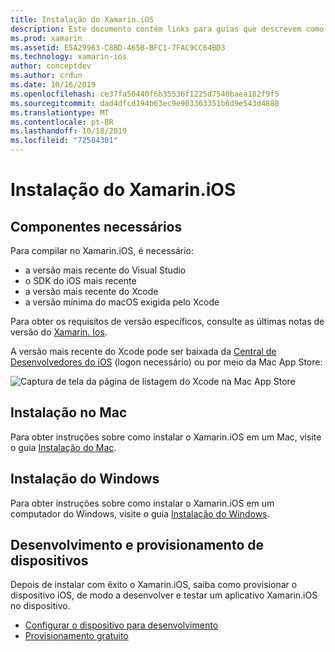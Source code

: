 ```yaml
---
title: Instalação do Xamarin.iOS
description: Este documento contém links para guias que descrevem como instalar o Xamarin.iOS no Mac e no Windows e como provisionar um dispositivo para teste.
ms.prod: xamarin
ms.assetid: E5A29963-C8BD-465B-BFC1-7FAC9CC64BD3
ms.technology: xamarin-ios
author: conceptdev
ms.author: crdun
ms.date: 10/16/2019
ms.openlocfilehash: ce37fa50440f6b35536f1225d7540baea182f9f5
ms.sourcegitcommit: dad4dfcd194b63ec9e903363351b6d9e543d4888
ms.translationtype: MT
ms.contentlocale: pt-BR
ms.lasthandoff: 10/18/2019
ms.locfileid: "72584301"
---
```

# <a name="xamarinios-installation"></a>Instalação do Xamarin.iOS

## <a name="required-components"></a>Componentes necessários

Para compilar no Xamarin.iOS, é necessário:

- a versão mais recente do Visual Studio
- o SDK do iOS mais recente
- a versão mais recente do Xcode
- a versão mínima do macOS exigida pelo Xcode

Para obter os requisitos de versão específicos, consulte as últimas notas de versão do [Xamarin. Ios](/xamarin/ios/release-notes/).

A versão mais recente do Xcode pode ser baixada da [Central de Desenvolvedores do iOS](https://developer.apple.com/devcenter/ios/index.action#downloads) (logon necessário) ou por meio da Mac App Store:

![Captura de tela da página de listagem do Xcode na Mac App Store](images/xcode.png "Xcode na Mac App Store")

## <a name="mac-installation"></a>Instalação no Mac

Para obter instruções sobre como instalar o Xamarin.iOS em um Mac, visite o guia [Instalação do Mac](https://docs.microsoft.com/visualstudio/mac/installation).

## <a name="windows-installation"></a>Instalação do Windows

Para obter instruções sobre como instalar o Xamarin.iOS em um computador do Windows, visite o guia [Instalação do Windows](~/ios/get-started/installation/windows/index.md).

## <a name="development-and-device-provisioning"></a>Desenvolvimento e provisionamento de dispositivos

Depois de instalar com êxito o Xamarin.iOS, saiba como provisionar o dispositivo iOS, de modo a desenvolver e testar um aplicativo Xamarin.iOS no dispositivo.

- [Configurar o dispositivo para desenvolvimento](device-provisioning/index.md)
- [Provisionamento gratuito](~/ios/get-started/installation/device-provisioning/free-provisioning.md)
